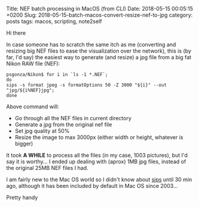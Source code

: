 Title: NEF batch processing in MacOS (from CLI)
Date: 2018-05-15 00:05:15 +0200
Slug: 2018-05-15-batch-macos-convert-resize-nef-to-jpg
category: posts
tags: macos, scripting, note2self

Hi there

In case someone has to scratch the same itch as me (converting and resizing big NEF files to ease the visualization over the network), this is (by far, I'd say) the easiest way to generate (and resize) a jpg file from a big fat Nikon RAW file (NEF):

```
psgonza/Nikon$ for i in `ls -1 *.NEF`; 
do 
sips -s format jpeg -s formatOptions 50 -Z 3000 "${i}" --out "jpg/${i%NEF}jpg"; 
done
```

Above command will:

* Go through all the NEF files in current directory   
* Generate a jpg from the original nef file    
* Set jpg quality at 50%    
* Resize the image to max 3000px (either width or height, whatever is bigger) 

It took **A WHILE** to process all the files (in my case, 1003 pictures), but I'd say it is worthy... I ended up dealing with (aprox) 1MB jpg files, instead of the original 25MB NEF files I had.

I am fairly new to the Mac OS world so I didn't know about [sips](https://ss64.com/osx/sips.html) until 30 min ago, although it has been included by default in Mac OS since 2003...

Pretty handy

